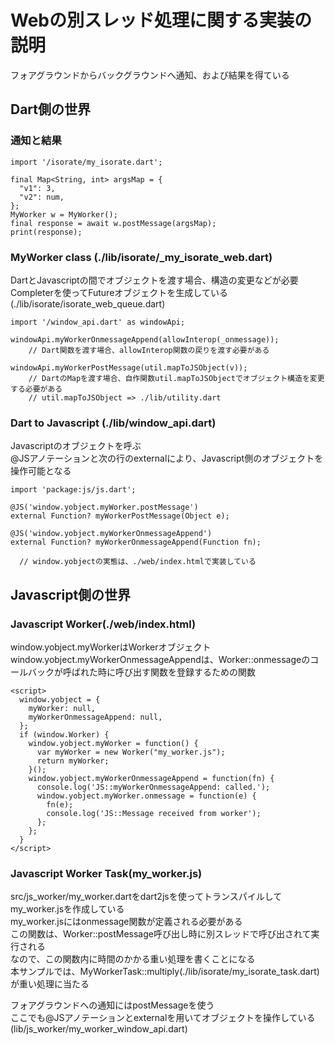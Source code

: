 # Webの別スレッド処理に関する実装の説明

フォアグラウンドからバックグラウンドへ通知、および結果を得ている  

## Dart側の世界

### 通知と結果

```
import '/isorate/my_isorate.dart';

final Map<String, int> argsMap = {
  "v1": 3,
  "v2": num,
};
MyWorker w = MyWorker();
final response = await w.postMessage(argsMap);
print(response);
```

### MyWorker class (./lib/isorate/_my_isorate_web.dart)

DartとJavascriptの間でオブジェクトを渡す場合、構造の変更などが必要  
Completerを使ってFutureオブジェクトを生成している(./lib/isorate/isorate_web_queue.dart)  

```
import '/window_api.dart' as windowApi;

windowApi.myWorkerOnmessageAppend(allowInterop(_onmessage));
    // Dart関数を渡す場合、allowInterop関数の戻りを渡す必要がある

windowApi.myWorkerPostMessage(util.mapToJSObject(v));
    // DartのMapを渡す場合、自作関数util.mapToJSObjectでオブジェクト構造を変更する必要がある
    // util.mapToJSObject => ./lib/utility.dart
```

### Dart to Javascript (./lib/window_api.dart)

Javascriptのオブジェクトを呼ぶ  
@JSアノテーションと次の行のexternalにより、Javascript側のオブジェクトを操作可能となる  

```
import 'package:js/js.dart';

@JS('window.yobject.myWorker.postMessage')
external Function? myWorkerPostMessage(Object e);

@JS('window.yobject.myWorkerOnmessageAppend')
external Function? myWorkerOnmessageAppend(Function fn);

  // window.yobjectの実態は、./web/index.htmlで実装している
```

## Javascript側の世界

### Javascript Worker(./web/index.html)

window.yobject.myWorkerはWorkerオブジェクト  
window.yobject.myWorkerOnmessageAppendは、Worker::onmessageのコールバックが呼ばれた時に呼び出す関数を登録するための関数  

```
<script>
  window.yobject = {
    myWorker: null,
    myWorkerOnmessageAppend: null,
  };
  if (window.Worker) {
    window.yobject.myWorker = function() {
      var myWorker = new Worker("my_worker.js");
      return myWorker;
    }();
    window.yobject.myWorkerOnmessageAppend = function(fn) {
      console.log('JS::myWorkerOnmessageAppend: called.');
      window.yobject.myWorker.onmessage = function(e) {
        fn(e);
        console.log('JS::Message received from worker');
      };
    };
  }
</script>
```

### Javascript Worker Task(my_worker.js)

src/js_worker/my_worker.dartをdart2jsを使ってトランスパイルしてmy_worker.jsを作成している  
my_worker.jsにはonmessage関数が定義される必要がある  
この関数は、Worker::postMessage呼び出し時に別スレッドで呼び出されて実行される  
なので、この関数内に時間のかかる重い処理を書くことになる  
本サンプルでは、MyWorkerTask::multiply(./lib/isorate/my_isorate_task.dart)が重い処理に当たる  

フォアグラウンドへの通知にはpostMessageを使う  
ここでも@JSアノテーションとexternalを用いてオブジェクトを操作している(lib/js_worker/my_worker_window_api.dart)  

